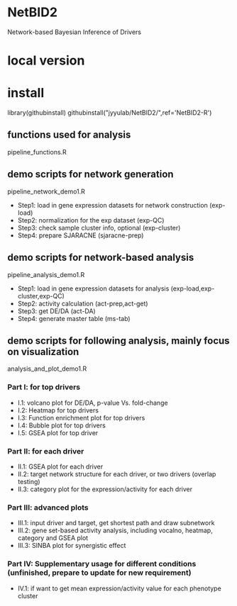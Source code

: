 # NetBID2
Network-based Bayesian Inference of Drivers

# local version

# install 

library(githubinstall)
githubinstall("jyyulab/NetBID2/",ref='NetBID2-R')

## functions used for analysis
pipeline_functions.R 

## demo scripts for network generation
pipeline_network_demo1.R 
* Step1: load in gene expression datasets for network construction (exp-load)
* Step2: normalization for the exp dataset (exp-QC)
* Step3: check sample cluster info, optional (exp-cluster)
* Step4: prepare SJARACNE (sjaracne-prep)

## demo scripts for network-based analysis
pipeline_analysis_demo1.R 
* Step1: load in gene expression datasets for analysis (exp-load,exp-cluster,exp-QC)
* Step2: activity calculation (act-prep,act-get)
* Step3: get DE/DA (act-DA)
* Step4: generate master table (ms-tab)

## demo scripts for following analysis, mainly focus on visualization
analysis_and_plot_demo1.R
### Part I: for top drivers
* I.1: volcano plot for DE/DA, p-value Vs. fold-change
* I.2: Heatmap for top drivers
* I.3: Function enrichment plot for top drivers
* I.4: Bubble plot for top drivers
* I.5: GSEA plot for top driver
### Part II: for each driver
* II.1: GSEA plot for each driver
* II.2: target network structure for each driver, or two drivers (overlap testing)
* II.3: category plot for the expression/activity for each driver
### Part III: advanced plots
* III.1: input driver and target, get shortest path and draw subnetwork
* III.2: gene set-based activity analysis, including vocalno, heatmap, category and GSEA plot
* III.3: SINBA plot for synergistic effect
### Part IV: Supplementary usage for different conditions (unfinished, prepare to update for new requirement)
* IV.1: if want to get mean expression/activity value for each phenotype cluster
